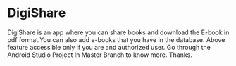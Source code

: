 # DigiShare
DigiShare is an app where you can share books and download the E-book in pdf format.You can also add e-books that you have in the database. Above feature accessible only if you are and authorized user. Go through the Android Studio Project In Master Branch to know more. Thanks.
